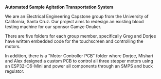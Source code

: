 **Automated Sample Agitation Transportation System**

We are an Electrical Engineering Capstone group from the University of California, Santa Cruz. Our project aims to redesign an existing blood testing machine 
for our sponsor Gamze Onuker.

There are five folders for each group member, specifically Greg and Dorjee have written embedded code for the touchscreen and controlling the motors.

In addition, there is a "Motor Controller PCB" folder where Dorjee, Mishari and Alex designed a custom PCB to control all three stepper motors using an ESP32-C6-Mini and
power all components through an SMPS and buck regulator.
